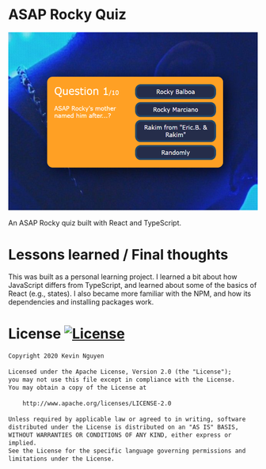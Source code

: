 # ASAP Rocky Quiz

<img src="https://github.com/kmnthecoder/asap-rocky-quiz/blob/main/demo/quiz-demo-pic.png" width="531" height="360">

An ASAP Rocky quiz built with React and TypeScript.

# Lessons learned / Final thoughts

This was built as a personal learning project. I learned a bit about how JavaScript differs from TypeScript, and learned about some of the basics of React (e.g., states). I also became more familiar with the NPM, and how its dependencies and installing packages work.

# License [![License](https://img.shields.io/badge/License-Apache%202.0-blue.svg)](https://opensource.org/licenses/Apache-2.0)

    Copyright 2020 Kevin Nguyen

    Licensed under the Apache License, Version 2.0 (the "License");
    you may not use this file except in compliance with the License.
    You may obtain a copy of the License at

        http://www.apache.org/licenses/LICENSE-2.0

    Unless required by applicable law or agreed to in writing, software
    distributed under the License is distributed on an "AS IS" BASIS,
    WITHOUT WARRANTIES OR CONDITIONS OF ANY KIND, either express or implied.
    See the License for the specific language governing permissions and
    limitations under the License.
 
